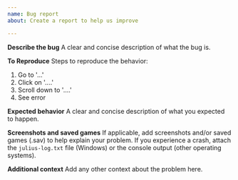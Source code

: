```yaml
---
name: Bug report
about: Create a report to help us improve

---
```


**Describe the bug**
A clear and concise description of what the bug is.

**To Reproduce**
Steps to reproduce the behavior:
1. Go to '...'
2. Click on '....'
3. Scroll down to '....'
4. See error

**Expected behavior**
A clear and concise description of what you expected to happen.

**Screenshots and saved games**
If applicable, add screenshots and/or saved games (.sav) to help explain your problem. If you experience a crash, attach the `julius-log.txt` file (Windows) or the console output (other operating systems).

**Additional context**
Add any other context about the problem here.
